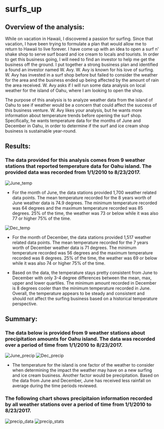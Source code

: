 # surfs_up

## Overview of the analysis: 
While on vacation in Hawaii, I discovered a passion for surfing.  Since that vacation, I have been trying to formulate a plan that would allow me to return to Hawaii to live forever.  I have come up with an idea to open a surf n' shake shop to serve surf board and ice cream to locals and tourists.  In order to get this business going, I will need to find an investor to help me get the business off the ground.  I put together a strong business plan and identified a found an investor named W. Avy.  W. Avy is known for his love of surfing.  W. Avy has invested in a surf shop before but failed to consider the weather for the area and the business ended up being affected by the amount of rain the area received.  W. Avy asks if I will run some data analysis on local weather for the island of Oahu, where I am looking to open the shop.

The purpose of this analysis is to analyze weather data from the island of Oahu to see if weather would be a concern that could affect the success of this business venture.  W. Avy likes your analysis, but he wants more information about temperature trends before opening the surf shop. Specifically, he wants temperature data for the months of June and December in Oahu, in order to determine if the surf and ice cream shop business is sustainable year-round.

## Results: 
### The data provided for this analysis comes from 9 weather stations that reported temperature data for Oahu island.  The provided data was recorded from 1/1/2010 to 8/23/2017.

![June_temp](https://user-images.githubusercontent.com/107599510/188226885-3dd90d2d-75a0-46ff-8185-510ce677be8a.png) 

* For the month of June, the data stations provided 1,700 weather related data points.  The mean temperature recorded for the 8 years worth of June weather data is 74.9 degrees.  The minimum temperature recorded was 64 degrees and the maximum temperature recorded was 85 degrees.  25% of the time, the weather was 73 or below while it was also 77 or higher 75% of the time. 

![Dec_temp](https://user-images.githubusercontent.com/107599510/188226910-2f63cad8-31c6-4172-bca2-b977b02acc3c.png)

* For the month of December, the data stations provided 1,517 weather related data points.  The mean temperature recorded for the 7 years worth of December weather data is 71 degrees.  The minimum temperature recorded was 56 degrees and the maximum temperature recorded was 8 degrees.  25% of the time, the weather was 69 or below while it was also 74 or higher 75% of the time. 

* Based on the data, the temperature stays pretty consistent from June to December with only 3-4 degree differences between the mean, max, upper and lower quartiles.  The minimum amount recorded in December is 8 degrees cooler than the minimum temperature recorded in June.  Overall, the temperature appears to be steady and consistent and should not affect the surfing business based on a historical temperature perspective.

## Summary: 
### The data below is provided from 9 weather stations about precipitation amounts for Oahu island.  The data was recorded over a period of time from 1/1/2010 to 8/23/2017.

![June_precip](https://user-images.githubusercontent.com/107599510/188226918-c5a6277a-20a6-48ec-8269-cbf715dbbfd4.png) ![Dec_precip](https://user-images.githubusercontent.com/107599510/188226926-cc384d8d-5319-4fd2-a9ee-714ddbf87f0e.png)

* The temperature for the island is one factor of the weather to consider when determining the impact the weather may have on a new surfing and ice cream business.  Another factor would be precipitation.  Based on the data from June and December, June has received less rainfall on average during the time periods reviewed.  

### The following chart shows precipitaion information recorded by all weather stations over a period of time from 1/1/2010 to 8/23/2017.

![precip_data](https://user-images.githubusercontent.com/107599510/188239982-10150b1a-82eb-471b-88e0-f0383aefbf7c.png)  ![precip_stats](https://user-images.githubusercontent.com/107599510/188240133-7e9fc6ea-7222-4458-aaa4-9f442443a9b2.png)



